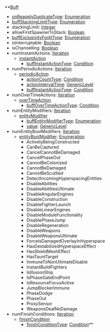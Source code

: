**[Buff](Buff.md)
  * [onReapplyDuplicateType](onReapplyDuplicateType.md): [Enumeration](Enumeration.md)
  * [buffStackingLimitType](buffStackingLimitType.md): [Enumeration](Enumeration.md)
  * stackingLimit: [Integer](Integer.md)
  * allowFirstSpawnerToStack: [Boolean](Boolean.md)
  * [buffExclusivityForAIType](buffExclusivityForAIType.md): [Enumeration](Enumeration.md)
  * isInterruptable: [Boolean](Boolean.md)
  * isChannelling: [Boolean](Boolean.md)
  * numInstantActions: [Iteration](Iteration.md)
    * [instantAction](instantAction.md)
      * [buffInstantActionType](buffInstantActionType.md): [Condition](Condition.md)
  * numPeriodicActions: [Iteration](Iteration.md)
    * [periodicAction](periodicAction.md)
      * [actionCountType](actionCountType.md): [Condition](Condition.md)
      * [actionIntervalTime](GenericLevel.md): [GenericLevel](GenericLevel.md)
      * [buffInstantActionType](buffInstantActionType.md): [Condition](Condition.md)
  * numOverTimeActions: [Iteration](Iteration.md)
    * [overTimeAction](overTimeAction.md)
      * [buffOverTimeActionType](buffOverTimeActionType.md): [Condition](Condition.md)
  * numEntityModifiers: [Iteration](Iteration.md)
    * [entityModifier](entityModifier.md)
      * [buffEntityModifierType](buffEntityModifierType.md): [Enumeration](Enumeration.md)
      * [value](GenericLevel.md): [GenericLevel](GenericLevel.md)
  * numEntityBoolModifiers: [Iteration](Iteration.md)
    * [entityBoolModifier](entityBoolModifier.md): [Enumeration](Enumeration.md)
      * ActivelyBeingConstructed
      * CanBeCaptured
      * CancelCannotBeDamaged
      * CancelPhaseOut
      * CannotBeColonized
      * CannotBeDamaged
      * CannotBeScuttled
      * DetectIncomingHyperspacingEntities
      * DisableAbilities
      * DisableAbilitiesUltimate
      * DisableAngularEngines
      * DisableConstruction
      * DisableFighterLaunch
      * DisableLinearEngines
      * DisableModuleFunctionality
      * DisablePhaseJump
      * DisableRegeneration
      * DisableWeapons
      * DisableWeaponsUltimate
      * ForceIsDamagedOverlayInHyperspace
      * HasDestabilizedHyperspaceEffect
      * HasShieldMeshEffect
      * HasTauntTarget
      * ImmuneToNonUltimateDisable
      * InstantBuildFighters
      * IsIllusionShip
      * IsPhaseGateEndPoint
      * IsResourceFocusActive
      * JumpBlockerImmune
      * PhaseDodge
      * PhaseOut
      * ProxySensor
      * WeaponsDealNoDamage
  * numFinishConditions: [Iteration](Iteration.md)
    * [finishCondition](finishCondition.md)
      * [finishConditionType](finishConditionType.md): [Condition](Condition.md)**

